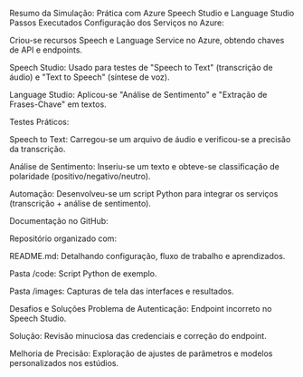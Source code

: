 Resumo da Simulação: Prática com Azure Speech Studio e Language Studio
Passos Executados
Configuração dos Serviços no Azure:

Criou-se recursos Speech e Language Service no Azure, obtendo chaves de API e endpoints.

Speech Studio: Usado para testes de "Speech to Text" (transcrição de áudio) e "Text to Speech" (síntese de voz).

Language Studio: Aplicou-se "Análise de Sentimento" e "Extração de Frases-Chave" em textos.

Testes Práticos:

Speech to Text: Carregou-se um arquivo de áudio e verificou-se a precisão da transcrição.

Análise de Sentimento: Inseriu-se um texto e obteve-se classificação de polaridade (positivo/negativo/neutro).

Automação: Desenvolveu-se um script Python para integrar os serviços (transcrição + análise de sentimento).

Documentação no GitHub:

Repositório organizado com:

README.md: Detalhando configuração, fluxo de trabalho e aprendizados.

Pasta /code: Script Python de exemplo.

Pasta /images: Capturas de tela das interfaces e resultados.

Desafios e Soluções
Problema de Autenticação: Endpoint incorreto no Speech Studio.

Solução: Revisão minuciosa das credenciais e correção do endpoint.

Melhoria de Precisão: Exploração de ajustes de parâmetros e modelos personalizados nos estúdios.
